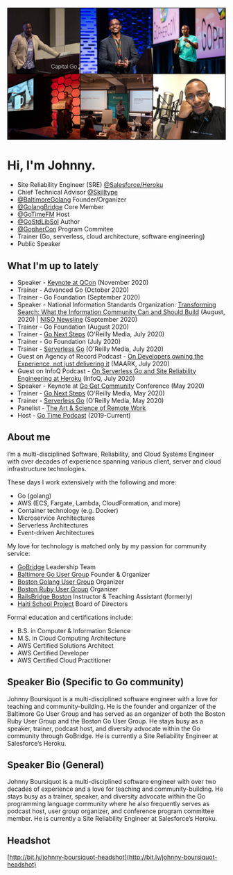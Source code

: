 ![Johnny Boursiquot](https://github.com/jboursiquot/jboursiquot/blob/master/static/images/collage.jpg)

# Hi, I'm Johnny.

* Site Reliability Engineer (SRE) [@Salesforce/Heroku](https://twitter.com/Heroku)
* Chief Technical Advisor [@Skilltype](https://twitter.com/skilltype)
* [@BaltimoreGolang](https://twitter.com/BaltimoreGolang) Founder/Organizer
* [@GolangBridge](https://twitter.com/GolangBridge) Core Member
* [@GoTimeFM](https://twitter.com/GoTimeFM) Host
* [@GoStdLibSol](https://twitter.com/GoStdLibSol) Author
* [@GopherCon](https://twitter.com/gophercon) Program Commitee
* Trainer (Go, serverless, cloud architecture, software engineering)
* Public Speaker

## What I'm up to lately

* Speaker - [Keynote at QCon](https://plus.qconferences.com/plus2020/speakers/johnny-boursiquot) (November 2020)
* Trainer - Advanced Go (October 2020)
* Trainer - Go Foundation (September 2020)
* Speaker - National Information Standards Organization: [Transforming Search: What the Information Community Can and Should Build](https://www.niso.org/niso-io/2020/09/privacy-and-effective-search-experience-johnny-boursiquot) (August, 2020) | [NISO Newsline](https://nationalinformationstandardsorganization.cmail19.com/t/ViewEmail/j/2F5C83CD4A4E02CD2540EF23F30FEDED/A1281FF9892A439F46778398EADC2510) (September 2020) 
* Trainer - Go Foundation (August 2020)
* Trainer - [Go Next Steps](https://learning.oreilly.com/live-training/courses/go-next-steps/0636920433330) (O'Reilly Media, July 2020)
* Trainer - Go Foundation (July 2020)
* Trainer - [Serverless Go](https://t.co/ZN1VkaYPjU?amp=1) (O'Reilly Media, July 2020)
* Guest on Agency of Record Podcast - [On Developers owning the Experience, not just delivering it](https://aor.maark.com/episode/johnny-boursiquot) (MAARK, July 2020)
* Guest on InfoQ Podcast - [On Serverless Go and Site Reliability Engineering at Heroku](https://www.infoq.com/podcasts/serverless-go-site-reliability-engineering/) (InfoQ, July 2020)
* Speaker - Keynote at [Go Get Community]((https://www.gogetcommunity.com/speakers/johnny-boursiquot/)) Conference (May 2020)
* Trainer - [Go Next Steps](https://learning.oreilly.com/live-training/courses/go-next-steps/0636920386711/) (O'Reilly Media, May 2020)
* Trainer - [Serverless Go](https://learning.oreilly.com/live-training/courses/serverless-go/0636920407034/) (O'Reilly Media, May 2020)
* Panelist - [The Art & Science of Remote Work](https://www.linkedin.com/events/theart-scienceofremotework/)
* Host - [Go Time Podcast](https://changelog.com/gotime) (2019-Current)

## About me

I’m a multi-disciplined Software, Reliability, and Cloud Systems Engineer with over decades of experience spanning various client, server and cloud infrastructure technologies. 

These days I work extensively with the following and more:

* Go (golang)
* AWS (ECS, Fargate, Lambda, CloudFormation, and more)
* Container technology (e.g. Docker)
* Microservice Architectures
* Serverless Architectures
* Event-driven Architectures

My love for technology is matched only by my passion for community service:

* [GoBridge](http://golangbridge.org/) Leadership Team
* [Baltimore Go User Group](http://baltimoregolang.org/) Founder & Organizer
* [Boston Golang User Group](http://bostongolang.org/) Organizer
* [Boston Ruby User Group](http://bostonrb.org/) Organizer
* [RailsBridge Boston](https://www.railsbridgeboston.org/) Instructor & Teaching Assistant (formerly)
* [Haiti School Project](http://haitischoolproject.org/) Board of Directors

Formal education and certifications include:

* B.S. in Computer & Information Science
* M.S. in Cloud Computing Architecture
* AWS Certified Solutions Architect
* AWS Certified Developer
* AWS Certified Cloud Practitioner

## Speaker Bio (Specific to Go community)

Johnny Boursiquot is a multi-disciplined software engineer with a love for teaching and community-building. He is the founder and organizer of the Baltimore Go User Group and has served as an organizer of both the Boston Ruby User Group and the Boston Go User Group. He stays busy as a speaker, trainer, podcast host, and diversity advocate within the Go community through GoBridge. He is currently a Site Reliability Engineer at Salesforce’s Heroku.

## Speaker Bio (General)

Johnny Boursiquot is a multi-disciplined software engineer with over two decades of experience and a love for teaching and community-building. He stays busy as a trainer, speaker, and diversity advocate within the Go programming language community where he also frequently serves as podcast host, user group organizer, and conference program committee member. He is currently a Site Reliability Engineer at Salesforce’s Heroku.

## Headshot

[http://bit.ly/johnny-boursiquot-headshot](http://bit.ly/johnny-boursiquot-headshot)


